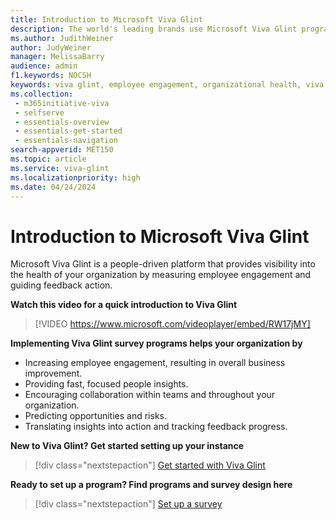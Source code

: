 ```yaml
---
title: Introduction to Microsoft Viva Glint 
description: The world's leading brands use Microsoft Viva Glint programs to increase employee engagement, develop their people and culture, and improve business results. 
ms.author: JudithWeiner
author: JudyWeiner
manager: MelissaBarry
audience: admin
f1.keywords: NOCSH
keywords: viva glint, employee engagement, organizational health, viva glint history
ms.collection: 
 - m365initiative-viva
 - selfserve
 - essentials-overview
 - essentials-get-started
 - essentials-navigation
search-appverid: MET150
ms.topic: article
ms.service: viva-glint
ms.localizationpriority: high
ms.date: 04/24/2024
---
```


# Introduction to Microsoft Viva Glint

Microsoft Viva Glint is a people-driven platform that provides visibility into the health of your organization by measuring employee engagement and guiding feedback action. 

**Watch this video for a quick introduction to Viva Glint**

> [!VIDEO https://www.microsoft.com/videoplayer/embed/RW17jMY]

**Implementing Viva Glint survey programs helps your organization by**

- Increasing employee engagement, resulting in overall business improvement.
- Providing fast, focused people insights.
- Encouraging collaboration within teams and throughout your organization.
- Predicting opportunities and risks.
- Translating insights into action and tracking feedback progress.

**New to Viva Glint? Get started setting up your instance**
> [!div class="nextstepaction"]
> [Get started with Viva Glint](../../viva/glint/start/brochure-summary.md)

**Ready to set up a program? Find programs and survey design here**
> [!div class="nextstepaction"]
> [Set up a survey](https://go.microsoft.com/fwlink/?linkid=2268788)

      
     

